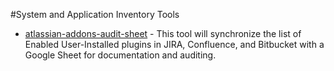 #System and Application Inventory Tools

- [atlassian-addons-audit-sheet](https://github.com/google/atlassian-addons-audit-sheet) - This tool will synchronize the list of Enabled User-Installed plugins in JIRA, Confluence, and Bitbucket with a Google Sheet for documentation and auditing.
